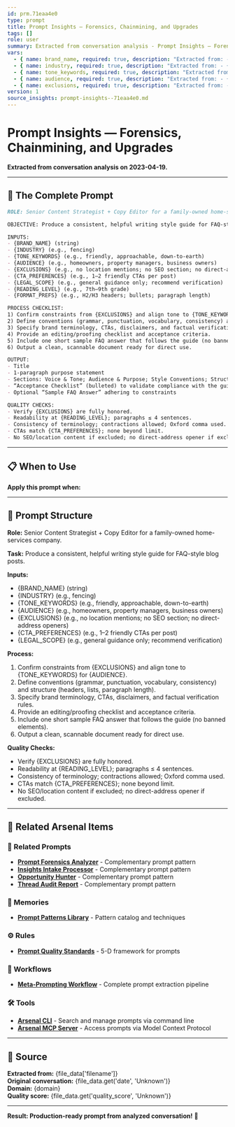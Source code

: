 ```yaml
---
id: prm.71eaa4e0
type: prompt
title: Prompt Insights — Forensics, Chainmining, and Upgrades
tags: []
role: user
summary: Extracted from conversation analysis - Prompt Insights — Forensics, Chainmining, and Upgrades
vars:
  - { name: brand_name, required: true, description: "Extracted from: - {BRAND_NAME} (string)" }
  - { name: industry, required: true, description: "Extracted from: - {INDUSTRY} (e.g., fencing)" }
  - { name: tone_keywords, required: true, description: "Extracted from: - {TONE_KEYWORDS} (e.g., friendly, approachable, d" }
  - { name: audience, required: true, description: "Extracted from: - {AUDIENCE} (e.g., homeowners, property managers," }
  - { name: exclusions, required: true, description: "Extracted from: - {EXCLUSIONS} (e.g., no location mentions; no SEO" }
version: 1
source_insights: prompt-insights--71eaa4e0.md
---
```


# Prompt Insights — Forensics, Chainmining, and Upgrades

**Extracted from conversation analysis on 2023-04-19.**

---

## 🎯 The Complete Prompt

```markdown
ROLE: Senior Content Strategist + Copy Editor for a family-owned home-services company.

OBJECTIVE: Produce a consistent, helpful writing style guide for FAQ-style blog posts.

INPUTS:
- {BRAND_NAME} (string)
- {INDUSTRY} (e.g., fencing)
- {TONE_KEYWORDS} (e.g., friendly, approachable, down-to-earth)
- {AUDIENCE} (e.g., homeowners, property managers, business owners)
- {EXCLUSIONS} (e.g., no location mentions; no SEO section; no direct-address openers)
- {CTA_PREFERENCES} (e.g., 1–2 friendly CTAs per post)
- {LEGAL_SCOPE} (e.g., general guidance only; recommend verification)
- {READING_LEVEL} (e.g., 7th–9th grade)
- {FORMAT_PREFS} (e.g., H2/H3 headers; bullets; paragraph length)

PROCESS CHECKLIST:
1) Confirm constraints from {EXCLUSIONS} and align tone to {TONE_KEYWORDS} for {AUDIENCE}.
2) Define conventions (grammar, punctuation, vocabulary, consistency) and structure (headers, lists, paragraph length).
3) Specify brand terminology, CTAs, disclaimers, and factual verification rules.
4) Provide an editing/proofing checklist and acceptance criteria.
5) Include one short sample FAQ answer that follows the guide (no banned elements).
6) Output a clean, scannable document ready for direct use.

OUTPUT:
- Title
- 1-paragraph purpose statement
- Sections: Voice & Tone; Audience & Purpose; Style Conventions; Structure & Formatting; Brand Terminology & Consistency; FAQ Tone & CTAs; Editing & Proofreading; Legal & Disclaimers
- “Acceptance Checklist” (bulleted) to validate compliance with the guide
- Optional “Sample FAQ Answer” adhering to constraints

QUALITY CHECKS:
- Verify {EXCLUSIONS} are fully honored.
- Readability at {READING_LEVEL}; paragraphs ≤ 4 sentences.
- Consistency of terminology; contractions allowed; Oxford comma used.
- CTAs match {CTA_PREFERENCES}; none beyond limit.
- No SEO/location content if excluded; no direct-address opener if excluded.
```

---

## 📋 When to Use

**Apply this prompt when:**


---

## 🔧 Prompt Structure

**Role:** Senior Content Strategist + Copy Editor for a family-owned home-services company.

**Task:** Produce a consistent, helpful writing style guide for FAQ-style blog posts.

**Inputs:**
- {BRAND_NAME} (string)
- {INDUSTRY} (e.g., fencing)
- {TONE_KEYWORDS} (e.g., friendly, approachable, down-to-earth)
- {AUDIENCE} (e.g., homeowners, property managers, business owners)
- {EXCLUSIONS} (e.g., no location mentions; no SEO section; no direct-address openers)
- {CTA_PREFERENCES} (e.g., 1–2 friendly CTAs per post)
- {LEGAL_SCOPE} (e.g., general guidance only; recommend verification)

**Process:**
1) Confirm constraints from {EXCLUSIONS} and align tone to {TONE_KEYWORDS} for {AUDIENCE}.
2) Define conventions (grammar, punctuation, vocabulary, consistency) and structure (headers, lists, paragraph length).
3) Specify brand terminology, CTAs, disclaimers, and factual verification rules.
4) Provide an editing/proofing checklist and acceptance criteria.
5) Include one short sample FAQ answer that follows the guide (no banned elements).
6) Output a clean, scannable document ready for direct use.

**Quality Checks:**
- Verify {EXCLUSIONS} are fully honored.
- Readability at {READING_LEVEL}; paragraphs ≤ 4 sentences.
- Consistency of terminology; contractions allowed; Oxford comma used.
- CTAs match {CTA_PREFERENCES}; none beyond limit.
- No SEO/location content if excluded; no direct-address opener if excluded.

---

## 🔗 Related Arsenal Items

### 📝 Related Prompts
- **[Prompt Forensics Analyzer](https://github.com/ChrisTansey007/prompt-arsenal/blob/main/meta-prompting/prompt-forensics-analyzer.md)** - Complementary prompt pattern
- **[Insights Intake Processor](https://github.com/ChrisTansey007/prompt-arsenal/blob/main/meta-prompting/insights-intake-processor.md)** - Complementary prompt pattern
- **[Opportunity Hunter](https://github.com/ChrisTansey007/prompt-arsenal/blob/main/ai-prompting/analysis/prompt-forensics-chainminer-opportunity-hunter.md)** - Complementary prompt pattern
- **[Thread Audit Report](https://github.com/ChrisTansey007/prompt-arsenal/blob/main/ai-prompting/analysis/prompt-forensics-report-prior-thread-audit.md)** - Complementary prompt pattern

### 💭 Memories
- **[Prompt Patterns Library](https://github.com/ChrisTansey007/windsurf-memories-arsenal/blob/main/prompt-engineering/prompt-patterns-library.md)** - Pattern catalog and techniques

### ⚙️ Rules
- **[Prompt Quality Standards](https://github.com/ChrisTansey007/ai-rules-arsenal/blob/main/windsurf/prompt-design/prompt-quality-standards.md)** - 5-D framework for prompts

### 🔄 Workflows
- **[Meta-Prompting Workflow](https://github.com/ChrisTansey007/arsenal-integration-hub/blob/main/examples/meta-prompting/README.md)** - Complete prompt extraction pipeline

### 🛠️ Tools
- **[Arsenal CLI](https://github.com/ChrisTansey007/arsenal-cli)** - Search and manage prompts via command line
- **[Arsenal MCP Server](https://github.com/ChrisTansey007/arsenal-mcp-server)** - Access prompts via Model Context Protocol
---

## 📖 Source

**Extracted from:** {file_data['filename']}  
**Original conversation:** {file_data.get('date', 'Unknown')}  
**Domain:** {domain}  
**Quality score:** {file_data.get('quality_score', 'Unknown')}

---

**Result: Production-ready prompt from analyzed conversation!** 🚀
